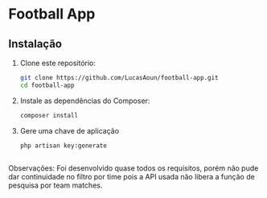 # Football App

## Instalação

1. Clone este repositório:

   ```bash
   git clone https://github.com/LucasAoun/football-app.git
   cd football-app

2. Instale as dependências do Composer:
   ```bash
   composer install
   
3. Gere uma chave de aplicação
   ```bash
   php artisan key:generate



Observações:
Foi desenvolvido quase todos os requisitos, porém não pude dar continuidade no filtro por time pois a API usada não libera a função de pesquisa por team matches.
